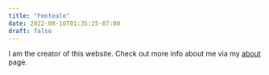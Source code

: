```yaml
---
title: "Fenteale"
date: 2022-08-16T01:35:25-07:00
draft: false
---
```


I am the creator of this website. Check out more info about me via my [about](/about) page.

